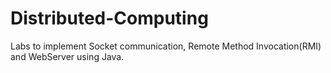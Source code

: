 # Distributed-Computing
Labs to implement Socket communication, Remote Method Invocation(RMI) and WebServer using Java.
